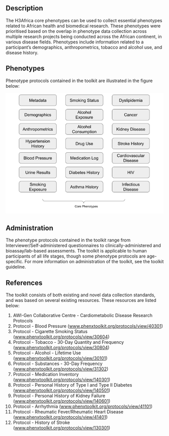 ## Description

The H3Africa core phenotypes can be used to collect essential phenotypes related to African health and biomedical research. These phenotypes were prioritised based on the overlap in phenotype data collection across multiple research projects being conducted across the African continent, in various disease fields. Phenotypes include information related to a participant’s demographics, anthropometrics, tobacco and alcohol use, and disease history. 

## Phenotypes

Phenotype protocols contained in the toolkit are illustrated in the figure below:

![phen](core_phenotypes.png)

## Administration

The phenotype protocols contained in the toolkit range from Interviewer/Self-administered questionnaires to clinically-administered and bioassay/lab-based assessments. The toolkit is applicable to human participants of all life stages, though some phenotype protocols are age-specific. For more information on administration of the toolkit, see the toolkit guideline.

## References

The toolkit consists of both existing and novel data collection standards, and was based on several existing resources. These resources are listed below:

1. AWI-Gen Collaborative Centre - Cardiometabolic Disease Research Protocols
2. Protocol - Blood Pressure (www.phenxtoolkit.org/protocols/view/40301)
3. Protocol - Cigarette Smoking Status (www.phenxtoolkit.org/protocols/view/30604)
4. Protocol - Tobacco - 30-Day Quantity and Frequency (www.phenxtoolkit.org/protocols/view/30804) 
5. Protocol - Alcohol - Lifetime Use (www.phenxtoolkit.org/protocols/view/30101) 
6. Protocol - Substances - 30-Day Frequency (www.phenxtoolkit.org/protocols/view/31302)
7. Protocol - Medication Inventory (www.phenxtoolkit.org/protocols/view/140301) 
8. Protocol - Personal History of Type I and Type II Diabetes (www.phenxtoolkit.org/protocols/view/140501) 
9. Protocol - Personal History of Kidney Failure (www.phenxtoolkit.org/protocols/view/140601) 
10. Protocol - Arrhythmia (www.phenxtoolkit.org/protocols/view/41101) 
11. Protocol - Rheumatic Fever/Rheumatic Heart Disease (www.phenxtoolkit.org/protocols/view/41401) 
12. Protocol - History of Stroke (www.phenxtoolkit.org/protocols/view/130301)